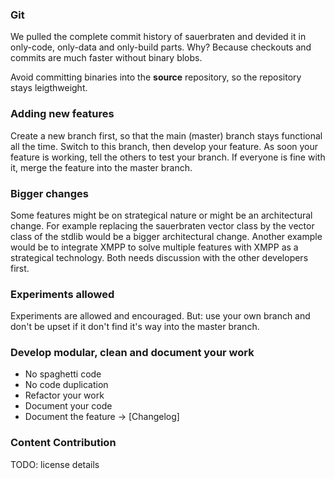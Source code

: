 ### Git

We pulled the complete commit history of sauerbraten and devided it in only-code, only-data and only-build parts. Why? Because checkouts and commits are much faster without binary blobs.

Avoid committing binaries into the **source** repository, so the repository stays leigthweight.

### Adding new features

Create a new branch first, so that the main (master) branch stays functional all the time. Switch to this branch, then develop your feature. As soon your feature is working, tell the others to test your branch. If everyone is fine with it, merge the feature into the master branch.

### Bigger changes

Some features might be on strategical nature or might be an architectural change. For example replacing the sauerbraten vector class by the vector class of the stdlib would be a bigger architectural change. Another example would be to integrate XMPP to solve multiple features with XMPP as a strategical technology. Both needs discussion with the other developers first.

### Experiments allowed

Experiments are allowed and encouraged. But: use your own branch and don't be upset if it don't find it's way into the master branch.

### Develop modular, clean and document your work

* No spaghetti code
* No code duplication
* Refactor your work
* Document your code
* Document the feature -> [Changelog]

### Content Contribution

TODO: license details